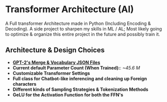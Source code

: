 # Transformer Architecture (AI)

A Full transformer Architecture made in Python (Including Encoding & Decoding). A side project to sharpen my skills in ML / AL; Most likely going to optimize & organize this entire project in the future and possibly train it.

## Architecture & Design Choices

- **[GPT-2's Merge & Vocabulary JSON Files](https://huggingface.co/openai-community/gpt2/tree/main)**
- **Current default Parameter Count (When Trained):**: *~45.6 M*
- **Customizable Transformer Settings**
- **Full class for Chatbot-like inferencing and cleaning up Foreign characters**
- **Different kinds of Sampling Strategies & Tokenization Methods**
- **GeLU for the Activation Function for both the FFN's**

